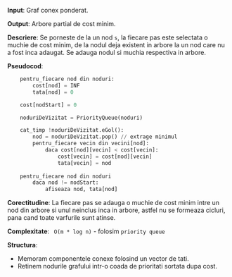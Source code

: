__Input__: Graf conex ponderat.

__Output__: Arbore partial de cost minim.

__Descriere__: Se porneste de la un nod `s`, la fiecare
pas este selectata o muchie de cost minim, de la nodul
deja existent in arbore la un nod care nu a fost inca adaugat. Se adauga nodul si muchia respectiva in arbore.

__Pseudocod__:
```python
    pentru_fiecare nod din noduri:
        cost[nod] = INF
        tata[nod] = 0

    cost[nodStart] = 0

    noduriDeVizitat = PriorityQueue(noduri)

    cat_timp !noduriDeVizitat.eGol():
        nod = noduriDeVizitat.pop() // extrage minimul
        pentru_fiecare vecin din vecini[nod]:
            daca cost[nod][vecin] < cost[vecin]:
                cost[vecin] = cost[nod][vecin]
                tata[vecin] = nod
    
    pentru_fiecare nod din noduri
        daca nod != nodStart:
            afiseaza nod, tata[nod]
```

__Corectitudine__: La fiecare pas se adauga o muchie de cost minim intre un nod din arbore si unul neinclus inca in arbore, astfel nu se formeaza cicluri, pana cand toate varfurile sunt atinse.

__Complexitate__: <code> O(m * log n)</code> - folosim `priority queue`

__Structura__:
- Memoram componentele conexe folosind un vector de tati.
- Retinem nodurile grafului intr-o coada de prioritati sortata dupa cost.